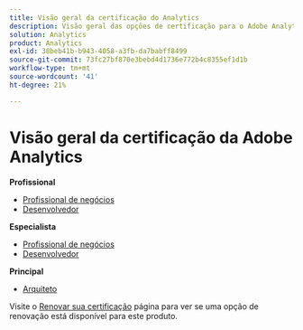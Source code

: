 ```yaml
---
title: Visão geral da certificação do Analytics
description: Visão geral das opções de certificação para o Adobe Analytics
solution: Analytics
product: Analytics
exl-id: 38beb41b-b943-4058-a3fb-da7babff8499
source-git-commit: 73fc27bf870e3bebd4d1736e772b4c8355ef1d1b
workflow-type: tm+mt
source-wordcount: '41'
ht-degree: 21%

---
```


# Visão geral da certificação da Adobe Analytics

**Profissional**

* [Profissional de negócios](/help/certifications/aa/aa-p-business.md) <!--AD0-E212-->
* [Desenvolvedor](/help/certifications/aa/aa-p-developer.md) <!--AD0-E213-->

**Especialista**

* [Profissional de negócios](/help/certifications/aa/aa-e-business.md) <!--AD0-E208-->
* [Desenvolvedor](/help/certifications/aa/aa-e-developer.md) <!--AD0-E209-->

**Principal**

* [Arquiteto](/help/certifications/aa/aa-m-architect.md) <!--AD0-E207-->

Visite o [Renovar sua certificação](/help/certifications/renew.md) página para ver se uma opção de renovação está disponível para este produto.
